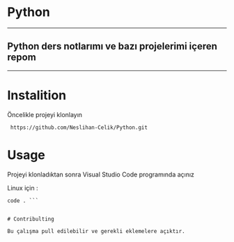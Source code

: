 # Python


----------------------------------------------------------

## Python ders notlarımı ve bazı projelerimi içeren repom

----------------------------------------------------------



# Instalition
Öncelikle projeyi klonlayın


``` https://github.com/Neslihan-Celik/Python.git```



# Usage
 Projeyi klonladıktan sonra Visual Studio Code programında açınız 

Linux için :


``` cd Python 
code . ```


# Contribulting

Bu çalışma pull edilebilir ve gerekli eklemelere açıktır.




